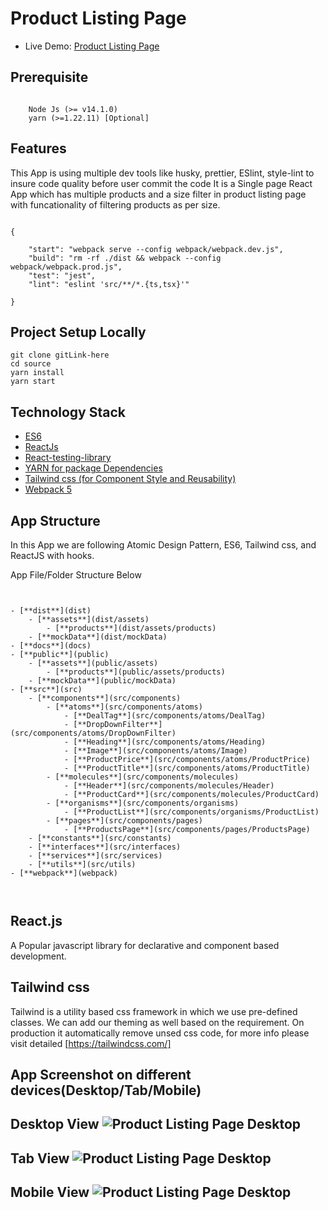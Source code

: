 # Product Listing Page

- Live Demo: [Product Listing Page](url_here)

## Prerequisite

```

    Node Js (>= v14.1.0)
    yarn (>=1.22.11) [Optional]

```

## Features

This App is using multiple dev tools like husky, prettier, ESlint, style-lint to insure code quality before user commit the code It is a Single page React App which has multiple products and a size filter in product listing page with funcationality of filtering products as per size.

```

{

    "start": "webpack serve --config webpack/webpack.dev.js",
    "build": "rm -rf ./dist && webpack --config webpack/webpack.prod.js",
    "test": "jest",
    "lint": "eslint 'src/**/*.{ts,tsx}'"

}

```

## Project Setup Locally

```
git clone gitLink-here
cd source
yarn install
yarn start

```

## Technology Stack

- [ES6](http://es6-features.org/)
- [ReactJs](https://reactjs.org/)
- [React-testing-library](https://testing-library.com/docs/react-testing-library/intro/)
- [YARN for package Dependencies](https://yarnpkg.com/)
- [Tailwind css (for Component Style and Reusability)](https://tailwindcss.com/)
- [Webpack 5](https://webpack.js.org/)

## App Structure

In this App we are following Atomic Design Pattern, ES6, Tailwind css, and ReactJS with hooks.

App File/Folder Structure Below

```


- [**dist**](dist)
    - [**assets**](dist/assets)
        - [**products**](dist/assets/products)
    - [**mockData**](dist/mockData)
- [**docs**](docs)
- [**public**](public)
    - [**assets**](public/assets)
        - [**products**](public/assets/products)
    - [**mockData**](public/mockData)
- [**src**](src)
    - [**components**](src/components)
        - [**atoms**](src/components/atoms)
            - [**DealTag**](src/components/atoms/DealTag)
            - [**DropDownFilter**](src/components/atoms/DropDownFilter)
            - [**Heading**](src/components/atoms/Heading)
            - [**Image**](src/components/atoms/Image)
            - [**ProductPrice**](src/components/atoms/ProductPrice)
            - [**ProductTitle**](src/components/atoms/ProductTitle)
        - [**molecules**](src/components/molecules)
            - [**Header**](src/components/molecules/Header)
            - [**ProductCard**](src/components/molecules/ProductCard)
        - [**organisms**](src/components/organisms)
            - [**ProductList**](src/components/organisms/ProductList)
        - [**pages**](src/components/pages)
            - [**ProductsPage**](src/components/pages/ProductsPage)
    - [**constants**](src/constants)
    - [**interfaces**](src/interfaces)
    - [**services**](src/services)
    - [**utils**](src/utils)
- [**webpack**](webpack)



```

## React.js

A Popular javascript library for declarative and component based development.

## Tailwind css

Tailwind is a utility based css framework in which we use pre-defined classes. We can add our theming as well based on the requirement. On production it automatically remove unsed css code, for more info please visit detailed [https://tailwindcss.com/]

## App Screenshot on different devices(Desktop/Tab/Mobile)

## Desktop View ![Product Listing Page Desktop](https://github.com/hhanifkhan/hanif.khan.test/blob/main/docs/desktop-view.png)

## Tab View ![Product Listing Page Desktop](https://github.com/hhanifkhan/hanif.khan.test/blob/main/docs/ipad-view.png)

## Mobile View ![Product Listing Page Desktop](https://github.com/hhanifkhan/hanif.khan.test/blob/main/docs/mobile-view.png)
